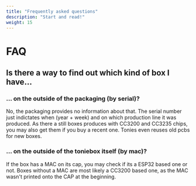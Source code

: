 ```yaml
---
title: "Frequently asked questions"
description: "Start and read!"
weight: 15
---
```

# FAQ
## Is there a way to find out which kind of box I have...
### ... on the outside of the packaging (by serial)?
No, the packaging provides no information about that. The serial number just indictates when (year + week) and on which production line it was produced. As there a still boxes produces with CC3200 and CC3235 chips, you may also get them if you buy a recent one. Tonies even reuses old pcbs for new boxes. 
### ... on the outside of the toniebox itself (by mac)?
If the box has a MAC on its cap, you may check if its a ESP32 based one or not. Boxes without a MAC are most likely a CC3200 based one, as the MAC wasn't printed onto the CAP at the beginning.
